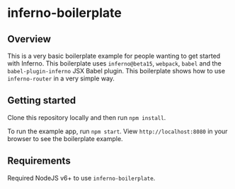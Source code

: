 # inferno-boilerplate

## Overview

This is a very basic boilerplate example for people wanting to get started with Inferno. This boilerplate uses `inferno@beta15`, `webpack`, `babel` and the `babel-plugin-inferno` JSX Babel plugin.
This boilerplate shows how to use `inferno-router` in a very simple way.

## Getting started

Clone this repository locally and then run `npm install`.

To run the example app, run `npm start`. View `http://localhost:8080` in your browser to see the boilerplate example.

## Requirements

Required NodeJS v6+ to use `inferno-boilerplate`.
